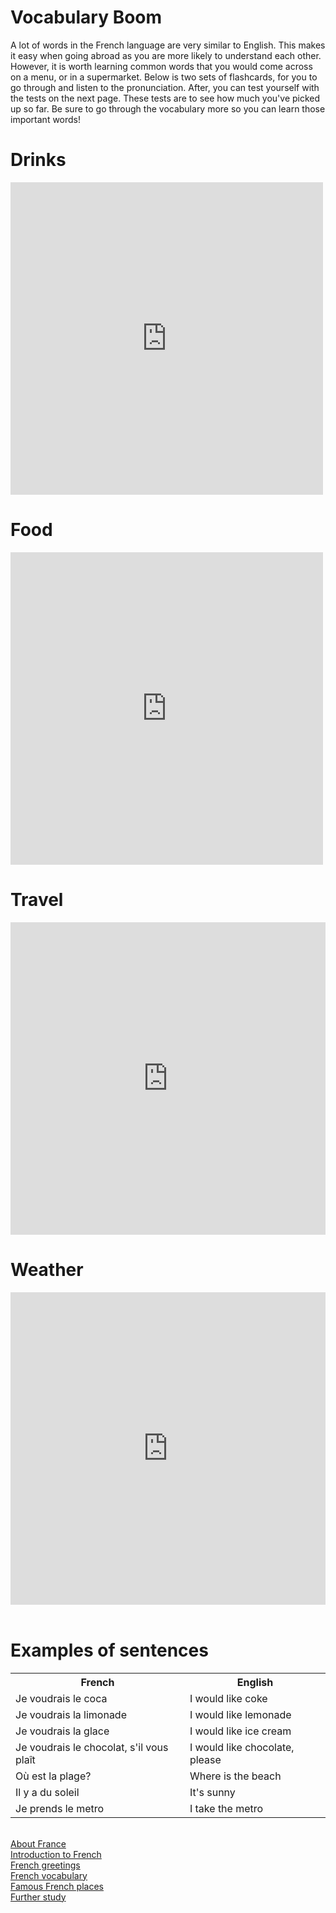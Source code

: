 <h1> <strong> Vocabulary Boom </strong> </h1>
<p> A lot of words in the French language are very similar to English. This makes it easy when going abroad as you are more likely to understand each other. However, it is worth learning common words that you would come across on a menu, or in a supermarket. Below is two sets of flashcards, for you to go through and listen to the pronunciation. After, you can test yourself with the tests on the next page. These tests are to see how much you've picked up so far. Be sure to go through the vocabulary more so you can learn those important words! </p>

<h1> Drinks</h1> 
<iframe src="https://quizlet.com/472295579/flashcards/embed?i=13p126&x=1jj1" height="500" width="500" style="border:0"></iframe>
<h1> Food </h1> 
 <iframe src="https://quizlet.com/472297415/flashcards/embed?i=13p126&x=1jj1" height="500" width="500" style="border:0"></iframe> 
<h1> Travel </h1>
<iframe src="https://quizlet.com/474601106/flashcards/embed?i=13p126&x=1jj1" height="500" width="100%" style="border:0"></iframe>
<h1> Weather </h1>
<iframe src="https://quizlet.com/474602021/flashcards/embed?i=13p126&x=1jj1" height="500" width="100%" style="border:0"></iframe>
<br>
<br>

<h1> Examples of sentences </h1>
<table> <tr>
 <th> French </th>
 <th> English </th>
 </tr>
  <tr>
   <td> Je voudrais le coca </td>
   <td> I would like coke </td>
 </tr>
 <tr> 
  <td> Je voudrais la limonade </td>
  <td> I would like lemonade </td>
 </tr>
 <tr>
 <td> Je voudrais la glace </td>
 <td> I would like ice cream </td>
 </tr>
 <tr>
  <td> Je voudrais le chocolat, s'il vous plaît </td>
  <td> I would like chocolate, please </td>
 </tr>
   <tr>
    <td> Où est la plage? </td>
    <td> Where is the beach </td>
   </tr>
 <tr>
  <td> Il y a du soleil </td>
  <td> It's sunny </td>
 </tr>
 <tr>
  <td> Je prends le metro </td>
  <td> I take the metro </td>
 </tr>
 </table>
 
 <body> <br>
  <a  href="https://georginah2.github.io/SML5202-final-Hutt/page2.html" > About France </a> <br>
  <a  href="https://georginah2.github.io/SML5202-final-Hutt/page3.html" > Introduction to French  </a>  <br>
   <a  href="https://georginah2.github.io/SML5202-final-Hutt/page4.html" > French greetings </a>  <br>
  <a  href="https://georginah2.github.io/SML5202-final-Hutt/page5.html" > French vocabulary </a>  <br>
 <a  href="https://georginah2.github.io/SML5202-final-Hutt/page6.html" > Famous French places  </a> <br>
  <a  href= "https://georginah2.github.io/SML5202-final-Hutt/page7.html"> Further study </a>
 </body>
